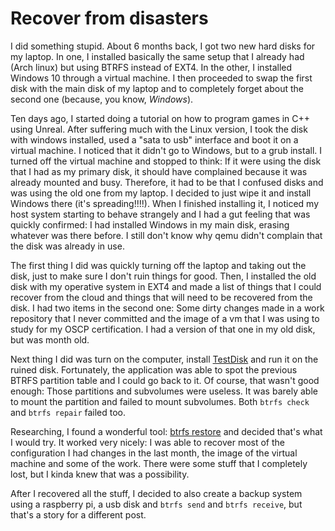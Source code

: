 # Recover from disasters

I did something stupid. About 6 months back, I got two new hard disks
for my laptop. In one, I installed basically the same setup that I
already had (Arch linux) but using BTRFS instead of EXT4. In the other,
I installed Windows 10 through a virtual machine. I then proceeded to
swap the first disk with the main disk of my laptop and to completely
forget about the second one (because, you know, _Windows_).

Ten days ago, I started doing a tutorial on how to program games in C++
using Unreal. After suffering much with the Linux version, I took the 
disk with windows installed, used a "sata to usb" interface and boot it
on a virtual machine. I noticed that it didn't go to Windows, but to a
grub install. I turned off the virtual machine and  stopped to think:
If it were using the disk that I had as my primary disk, it should have
complained because it was already mounted and busy. Therefore, it had
to be that I confused disks and was using the old one from my laptop. I
decided to just wipe it and install Windows there (it's spreading!!!!).
When I finished installing it, I noticed my host system starting to
behave strangely and I had a gut feeling that was quickly confirmed: I
had installed Windows in my main disk, erasing whatever was there
before. I still don't know why qemu didn't complain that the disk was 
already in use.

The first thing I did was quickly turning off the laptop and taking out
the disk, just to make sure I don't ruin things for good. Then, I 
installed the old disk with my operative system in EXT4 and made a list
of things that I could recover from the cloud and things that will need
to be recovered from the disk. I had two items in the second one: Some 
dirty changes made in a work repository that I never committed and the 
image of a vm that I was using to study for my OSCP certification. I 
had a version of that one in my old disk, but was month old.

Next thing I did was turn on the computer, install [TestDisk](https://www.cgsecurity.org/wiki/TestDisk)
and run it on the ruined disk. Fortunately, the application was able to
spot the previous BTRFS partition table and I could go back to it. Of 
course, that wasn't good enough: Those partitions and subvolumes were 
useless. It was barely able to mount the partition and failed to mount 
subvolumes. Both `btrfs check` and `btrfs repair` failed too.

Researching, I found a wonderful tool: [btrfs restore](http://man7.org/linux/man-pages/man8/btrfs-restore.8.html)
and decided that's what I would try. It worked very nicely: I was able
to recover most of the configuration I had changes in the last month, 
the image of the virtual machine and some of the work. There were some
stuff that I completely lost, but I kinda knew that was a possibility.

After I recovered all the stuff, I decided to also create a backup 
system using a raspberry pi, a usb disk and `btrfs send` and
`btrfs receive`, but that's a story for a different post.
